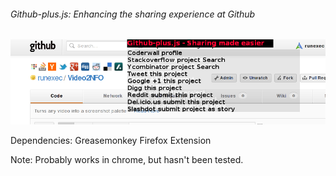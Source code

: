 ###### Github-plus.js: Enhancing the sharing experience at Github

<img src="https://github.com/runexec/Github-plus.js/raw/master/githubpjs_screenshot.png" alt="Github-plus.js Screenshot" /><br />

Dependencies:
      Greasemonkey Firefox Extension

Note: Probably works in chrome, but hasn't been tested.
